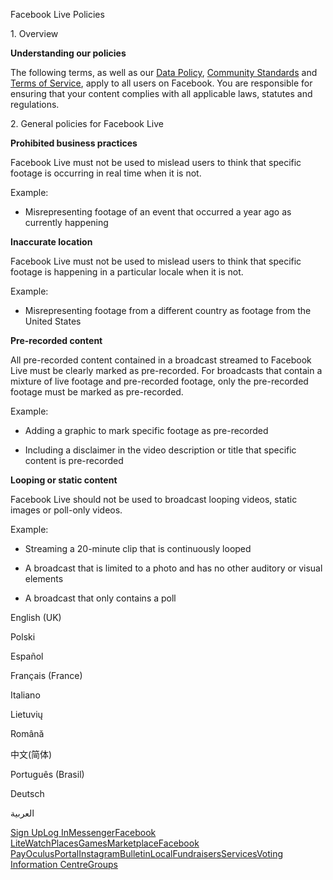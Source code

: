 Facebook Live Policies

1\. Overview

**Understanding our policies**

The following terms, as well as our [Data Policy](https://www.facebook.com/about/privacy/), [Community Standards](https://www.facebook.com/communitystandards/) and [Terms of Service](https://www.facebook.com/legal/terms), apply to all users on Facebook. You are responsible for ensuring that your content complies with all applicable laws, statutes and regulations.

2\. General policies for Facebook Live

**Prohibited business practices**

Facebook Live must not be used to mislead users to think that specific footage is occurring in real time when it is not.

Example:

*   Misrepresenting footage of an event that occurred a year ago as currently happening

**Inaccurate location**

Facebook Live must not be used to mislead users to think that specific footage is happening in a particular locale when it is not.

Example:

*   Misrepresenting footage from a different country as footage from the United States

**Pre-recorded content**

All pre-recorded content contained in a broadcast streamed to Facebook Live must be clearly marked as pre-recorded. For broadcasts that contain a mixture of live footage and pre-recorded footage, only the pre-recorded footage must be marked as pre-recorded.

Example:

*   Adding a graphic to mark specific footage as pre-recorded

*   Including a disclaimer in the video description or title that specific content is pre-recorded

**Looping or static content**

Facebook Live should not be used to broadcast looping videos, static images or poll-only videos.

Example:

*   Streaming a 20-minute clip that is continuously looped

*   A broadcast that is limited to a photo and has no other auditory or visual elements

*   A broadcast that only contains a poll

English (UK)

Polski

Español

Français (France)

Italiano

Lietuvių

Română

中文(简体)

Português (Brasil)

Deutsch

العربية

[Sign Up](https://www.facebook.com/reg/)[Log In](https://www.facebook.com/login/)[Messenger](https://l.facebook.com/l.php?u=https%3A%2F%2Fmessenger.com%2F&h=AT1cOo7cOSE7a3kXqoMhoBhQUtQQ6xBkkSY645xSjx8LqRb3q2f9JlYA88FfP3ONHP_45A89UOeYlqfUUNgnSeTokUgWihJrGHgYIockXccOHx9i-UNUOYEatfy_gS18vugsc6MG9h8db7UflV_JW_urth8yjxp9BYH_Rw)[Facebook Lite](https://www.facebook.com/lite/)[Watch](https://en-gb.facebook.com/watch/)[Places](https://www.facebook.com/places/)[Games](https://www.facebook.com/games/)[Marketplace](https://www.facebook.com/marketplace/)[Facebook Pay](https://pay.facebook.com/)[Oculus](https://l.facebook.com/l.php?u=https%3A%2F%2Fwww.oculus.com%2F&h=AT1cOo7cOSE7a3kXqoMhoBhQUtQQ6xBkkSY645xSjx8LqRb3q2f9JlYA88FfP3ONHP_45A89UOeYlqfUUNgnSeTokUgWihJrGHgYIockXccOHx9i-UNUOYEatfy_gS18vugsc6MG9h8db7UflV_JW_urth8yjxp9BYH_Rw)[Portal](https://portal.facebook.com/)[Instagram](https://l.facebook.com/l.php?u=https%3A%2F%2Fwww.instagram.com%2F&h=AT1cOo7cOSE7a3kXqoMhoBhQUtQQ6xBkkSY645xSjx8LqRb3q2f9JlYA88FfP3ONHP_45A89UOeYlqfUUNgnSeTokUgWihJrGHgYIockXccOHx9i-UNUOYEatfy_gS18vugsc6MG9h8db7UflV_JW_urth8yjxp9BYH_Rw)[Bulletin](https://www.bulletin.com/)[Local](https://www.facebook.com/local/lists/245019872666104/)[Fundraisers](https://www.facebook.com/fundraisers/)[Services](https://www.facebook.com/biz/directory/)[Voting Information Centre](https://www.facebook.com/votinginformationcenter/?entry_point=c2l0ZQ%3D%3D)[Groups](https://www.facebook.com/groups/explore/)